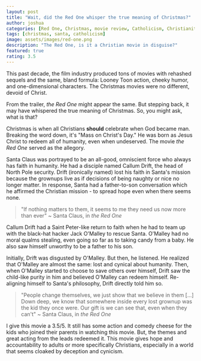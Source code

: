 ```yaml
---
layout: post
title: "Wait, did the Red One whisper the true meaning of Christmas?"
author: joshua
categories: [Red One, Christmas, movie review, Catholicism, Christianity]
tags: [christmas, santa, catholicism]
image: assets/images/red-one.png
description: "The Red One, is it a Christian movie in disguise?"
featured: true
rating: 3.5
---
```


This past decade, the film industry produced tons of movies with rehashed sequels and the same, bland formula: Looney Toon action, cheeky humor, and one-dimensional characters. The Christmas movies were no different, devoid of Christ.

From the trailer, _the Red One_ might appear the same. But stepping back, it may have whispered the true meaning of Christmas. So, you might ask, what is that?

Christmas is when all Christians **should** celebrate when God became man. Breaking the word down, it's "Mass on Christ's Day." He was born as Jesus Christ to redeem all of humanity, even when undeserved. The movie _the Red One_ served as the allegory.

Santa Claus was portrayed to be an all-good, omniscient force who always has faith in humanity. He had a disciple named Callum Drift, the head of North Pole security. Drift (ironically named) lost his faith in Santa's mission because the grownups live as if decisions of being naughty or nice no longer matter. In response, Santa had a father-to-son conversation which he affirmed the Christian mission - to spread hope even when there seems none.

> "If nothing matters to them, it seems to me they need us now more than ever" ~ Santa Claus, in _the Red One_

Callum Drift had a Saint Peter-like return to faith when he had to team up with the black-hat hacker Jack O'Malley to rescue Santa. O'Malley had no moral qualms stealing, even going so far as to taking candy from a baby. He also saw himself unworthy to be a father to his son.

Initially, Drift was disgusted by O'Malley. But then, he listened. He realized that O'Malley are almost the same: lost and cynical about humanity. Then, when O'Malley started to choose to save others over himself, Drift saw the child-like purity in him and believed O'Malley can redeem himself. Re-aligning himself to Santa's philosophy, Drift directly told him so.

> "People change themselves, we just show that we believe in them [...] Down deep, we know that somewhere inside every lost grownup was the kid they once were. Our gift is we can see that, even when they can't" ~ Santa Claus, in _the Red One_

I give this movie a 3.5/5. It still has some action and comedy cheese for the kids who joined their parents in watching this movie. But, the themes and great acting from the leads redeemed it. This movie gives hope and accountability to adults or more specifically Christians, especially in a world that seems cloaked by deception and cynicism.
